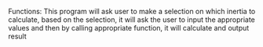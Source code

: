 Functions:
This program will ask user to make a selection on which inertia to calculate,
based on the selection, it will ask the user to input the appropriate values
and then by calling appropriate function, it will calculate and output result
